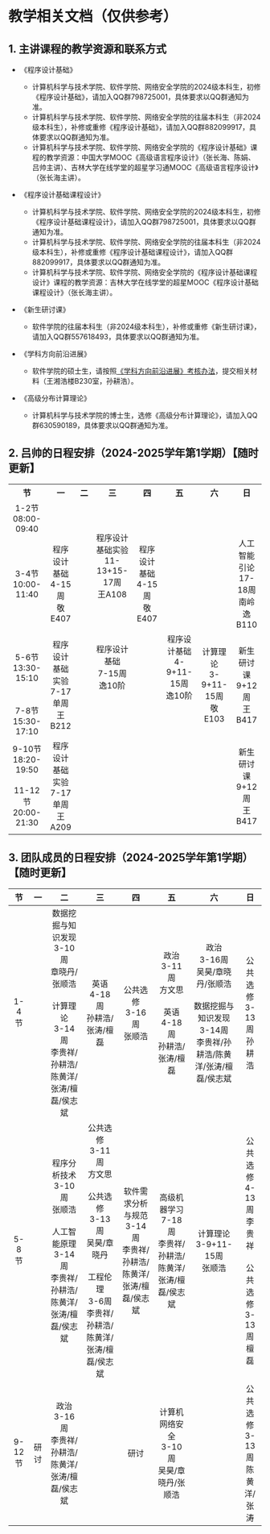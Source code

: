 # 教学相关文档（仅供参考）

## 1. 主讲课程的教学资源和联系方式

+ 《程序设计基础》
  + 计算机科学与技术学院、软件学院、网络安全学院的2024级本科生，初修《程序设计基础》，请加入QQ群798725001，具体要求以QQ群通知为准。
  + 计算机科学与技术学院、软件学院、网络安全学院的往届本科生（非2024级本科生），补修或重修《程序设计基础》，请加入QQ群882099917，具体要求以QQ群通知为准。
  + 计算机科学与技术学院、软件学院、网络安全学院的《程序设计基础》课程的教学资源：中国大学MOOC《高级语言程序设计》（张长海、陈娟、吕帅主讲）、吉林大学在线学堂的超星学习通MOOC《高级语言程序设计》（张长海主讲）。

+ 《程序设计基础课程设计》
  + 计算机科学与技术学院、软件学院、网络安全学院的2024级本科生，初修《程序设计基础课程设计》，请加入QQ群798725001，具体要求以QQ群通知为准。
  + 计算机科学与技术学院、软件学院、网络安全学院的往届本科生（非2024级本科生），补修或重修《程序设计基础课程设计》，请加入QQ群882099917，具体要求以QQ群通知为准。
  + 计算机科学与技术学院、软件学院、网络安全学院的《程序设计基础课程设计》课程的教学资源：吉林大学在线学堂的超星MOOC《程序设计基础课程设计》（张长海主讲）。

+ 《新生研讨课》
  + 软件学院的往届本科生（非2024级本科生），补修或重修《新生研讨课》，请加入QQ群557618493，具体要求以QQ群通知为准。

+ 《学科方向前沿进展》
  + 软件学院的硕士生，请按照<A href="《学科方向前沿进展》考核办法20210810.docx" target="_blank">《学科方向前沿进展》考核办法</A>，提交相关材料（王湘浩楼B230室，孙耕浩）。
 
+ 《高级分布计算理论》
  + 计算机科学与技术学院的博士生，选修《高级分布计算理论》，请加入QQ群630590189，具体要求以QQ群通知为准。

## 2. 吕帅的日程安排（2024-2025学年第1学期）【随时更新】

<TABLE width="100%">
  <TR align="center" veralign="center">
    <TH>节</TH>
    <TH>一</TH>
    <TH>二</TH>
    <TH>三</TH>
    <TH>四</TH>
    <TH>五</TH>
    <TH>六</TH>
    <TH>日</TH>
  </TR>
  <TR align="center" veralign="center">
    <TD>1-2节<BR>08:00-09:40</TD>
    <TD></TD>
    <TD rowspan="2"></TD>
    <TD rowspan="2">程序设计基础实验<BR>11-13+15-17周<BR>王A108</TD>
    <TD></TD>
    <TD rowspan="2"></TD>
    <TD rowspan="2"></TD>
    <TD></TD>
  </TR>
  <TR align="center" veralign="center">
    <TD>3-4节<BR>10:00-11:40</TD>
    <TD>程序设计基础<BR>4-15周<BR>敬E407</TD>
    <TD>程序设计基础<BR>4-15周<BR>敬E407</TD>
    <TD>人工智能引论<BR>17-18周<BR>南岭逸B110</TD>
  </TR>
  <TR align="center" veralign="center">
    <TD>5-6节<BR>13:30-15:10</TD>
    <TD rowspan="2">程序设计基础实验<BR>7-17单周<BR>王B212</TD>
    <TD rowspan="2"></TD>
    <TD>程序设计基础<BR>7-15周<BR>逸10阶</TD>
    <TD rowspan="2"></TD>
    <TD>程序设计基础<BR>4-9+11-15周<BR>逸10阶</TD>
    <TD rowspan="2">计算理论<BR>3-9+11-15周<BR>敬E103</TD>
    <TD rowspan="2">新生研讨课<BR>9+12周<BR>王B417</TD>
  </TR>
  <TR align="center" veralign="center">
    <TD>7-8节<BR>15:30-17:10</TD>
    <TD></TD>
    <TD></TD>
  </TR>
  <TR align="center" veralign="center">
    <TD>9-10节<BR>18:20-19:50</TD>
    <TD rowspan="2">程序设计基础实验<BR>7-17单周<BR>王A209</TD>
    <TD rowspan="2"></TD>
    <TD rowspan="2"></TD>
    <TD rowspan="2"></TD>
    <TD rowspan="2"></TD>
    <TD rowspan="2"></TD>
    <TD rowspan="2">新生研讨课<BR>9+12周<BR>王B417</TD>
  </TR>
  <TR align="center" veralign="center">
    <TD>11-12节<BR>20:00-21:30</TD>
  </TR>  
</TABLE>

## 3. 团队成员的日程安排（2024-2025学年第1学期）【随时更新】

节|一|二|三|四|五|六|日
:-:|:-:|:-:|:-:|:-:|:-:|:-:|:-:
1-4节||数据挖掘与知识发现<BR>3-10周<BR>章晓丹/张顺浩<BR><BR>计算理论<BR>3-14周<BR>李贵祥/孙耕浩/陈黄洋/张涛/檀磊/侯志斌|英语<BR>4-18周<BR>孙耕浩/张涛/檀磊|公共选修<BR>3-16周<BR>张顺浩|政治<BR>3-11周<BR>方文思<BR><BR>英语<BR>4-18周<BR>孙耕浩/张涛/檀磊|政治<BR>3-16周<BR>吴昊/章晓丹/张顺浩<BR><BR>数据挖掘与知识发现<BR>3-14周<BR>李贵祥/孙耕浩/陈黄洋/张涛/檀磊/侯志斌|公共选修<BR>3-13周<BR>孙耕浩
5-8节||程序分析技术<BR>3-10周<BR>张顺浩<BR><BR>人工智能原理<BR>3-14周<BR>李贵祥/孙耕浩/陈黄洋/张涛/檀磊/侯志斌|公共选修<BR>3-11周<BR>方文思<BR><BR>公共选修<BR>3-13周<BR>吴昊/章晓丹<BR><BR>工程伦理<BR>3-6周<BR>李贵祥/孙耕浩/陈黄洋/张涛/檀磊/侯志斌|软件需求分析与规范<BR>3-14周<BR>李贵祥/孙耕浩/陈黄洋/张涛/檀磊/侯志斌|高级机器学习<BR>7-18周<BR>李贵祥/孙耕浩/陈黄洋/张涛/檀磊/侯志斌|计算理论<BR>3-9+11-15周<BR>张顺浩|公共选修<BR>4-13周<BR>李贵祥<BR><BR>公共选修<BR>3-13周<BR>檀磊
9-12节|研讨|政治<BR>3-16周<BR>李贵祥/孙耕浩/陈黄洋/张涛/檀磊/侯志斌||研讨|计算机网络安全<BR>3-10周<BR>吴昊/章晓丹/张顺浩||公共选修<BR>3-13周<BR>陈黄洋/张涛
